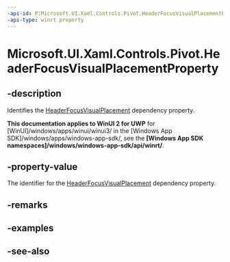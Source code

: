 ```yaml
---
-api-id: P:Microsoft.UI.Xaml.Controls.Pivot.HeaderFocusVisualPlacementProperty
-api-type: winrt property
---
```


<!-- Property syntax
public Windows.UI.Xaml.DependencyProperty HeaderFocusVisualPlacementProperty { get; }
-->

# Microsoft.UI.Xaml.Controls.Pivot.HeaderFocusVisualPlacementProperty

## -description
Identifies the [HeaderFocusVisualPlacement](pivot_headerfocusvisualplacement.md) dependency property.

**This documentation applies to WinUI 2 for UWP** for [WinUI]/windows/apps/winui/winui3/ in the [Windows App SDK]/windows/apps/windows-app-sdk/, see the **[Windows App SDK namespaces]/windows/windows-app-sdk/api/winrt/**.

## -property-value
The identifier for the [HeaderFocusVisualPlacement](pivot_headerfocusvisualplacement.md) dependency property.

## -remarks

## -examples

## -see-also
